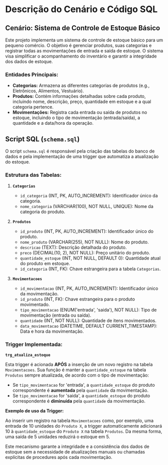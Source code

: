 # Descrição do Cenário e Código SQL

## Cenário: Sistema de Controle de Estoque Básico

Este projeto implementa um sistema de controle de estoque básico para um pequeno comércio. O objetivo é gerenciar produtos, suas categorias e registrar todas as movimentações de entrada e saída de estoque. O sistema visa simplificar o acompanhamento do inventário e garantir a integridade dos dados de estoque.

### Entidades Principais:

*   **Categorias:** Armazena as diferentes categorias de produtos (e.g., Eletrônicos, Alimentos, Vestuário).
*   **Produtos:** Contém informações detalhadas sobre cada produto, incluindo nome, descrição, preço, quantidade em estoque e a qual categoria pertence.
*   **Movimentações:** Registra cada entrada ou saída de produtos no estoque, incluindo o tipo de movimentação (entrada/saída), a quantidade e a data/hora da operação.

## Script SQL (`schema.sql`)

O script `schema.sql` é responsável pela criação das tabelas do banco de dados e pela implementação de uma trigger que automatiza a atualização do estoque.

### Estrutura das Tabelas:

1.  **`Categorias`**
    *   `id_categoria` (INT, PK, AUTO_INCREMENT): Identificador único da categoria.
    *   `nome_categoria` (VARCHAR(100), NOT NULL, UNIQUE): Nome da categoria do produto.

2.  **`Produtos`**
    *   `id_produto` (INT, PK, AUTO_INCREMENT): Identificador único do produto.
    *   `nome_produto` (VARCHAR(255), NOT NULL): Nome do produto.
    *   `descricao` (TEXT): Descrição detalhada do produto.
    *   `preco` (DECIMAL(10, 2), NOT NULL): Preço unitário do produto.
    *   `quantidade_estoque` (INT, NOT NULL, DEFAULT 0): Quantidade atual do produto em estoque.
    *   `id_categoria` (INT, FK): Chave estrangeira para a tabela `Categorias`.

3.  **`Movimentacoes`**
    *   `id_movimentacao` (INT, PK, AUTO_INCREMENT): Identificador único da movimentação.
    *   `id_produto` (INT, FK): Chave estrangeira para o produto movimentado.
    *   `tipo_movimentacao` (ENUM('entrada', 'saida'), NOT NULL): Tipo de movimentação (entrada ou saída).
    *   `quantidade` (INT, NOT NULL): Quantidade de itens movimentados.
    *   `data_movimentacao` (DATETIME, DEFAULT CURRENT_TIMESTAMP): Data e hora da movimentação.

### Trigger Implementada:

**`trg_atualiza_estoque`**

Esta trigger é acionada **APÓS** a inserção de um novo registro na tabela `Movimentacoes`. Sua função é manter a `quantidade_estoque` na tabela `Produtos` sempre atualizada, de acordo com o tipo de movimentação:

*   Se `tipo_movimentacao` for 'entrada', a `quantidade_estoque` do produto correspondente é **aumentada** pela `quantidade` da movimentação.
*   Se `tipo_movimentacao` for 'saida', a `quantidade_estoque` do produto correspondente é **diminuída** pela `quantidade` da movimentação.

**Exemplo de uso da Trigger:**

Ao inserir um registro na tabela `Movimentacoes` como, por exemplo, uma entrada de 10 unidades do `Produto X`, a trigger automaticamente adicionará 10 à `quantidade_estoque` do `Produto X` na tabela `Produtos`. Da mesma forma, uma saída de 5 unidades reduzirá o estoque em 5.

Este mecanismo garante a integridade e a consistência dos dados de estoque sem a necessidade de atualizações manuais ou chamadas explícitas de procedures após cada movimentação.


